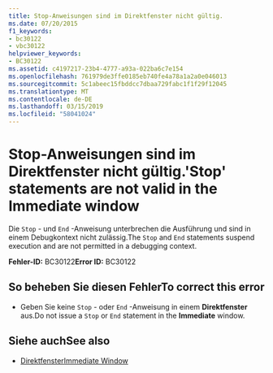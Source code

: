 ```yaml
---
title: Stop-Anweisungen sind im Direktfenster nicht gültig.
ms.date: 07/20/2015
f1_keywords:
- bc30122
- vbc30122
helpviewer_keywords:
- BC30122
ms.assetid: c4197217-23b4-4777-a93a-022ba6c7e154
ms.openlocfilehash: 761979de3ffe0185eb740fe4a78a1a2a0e046013
ms.sourcegitcommit: 5c1abeec15fbddcc7dbaa729fabc1f1f29f12045
ms.translationtype: MT
ms.contentlocale: de-DE
ms.lasthandoff: 03/15/2019
ms.locfileid: "58041024"
---
```

# <a name="stop-statements-are-not-valid-in-the-immediate-window"></a><span data-ttu-id="7f4ed-102">Stop-Anweisungen sind im Direktfenster nicht gültig.</span><span class="sxs-lookup"><span data-stu-id="7f4ed-102">'Stop' statements are not valid in the Immediate window</span></span>
<span data-ttu-id="7f4ed-103">Die `Stop` - und `End` -Anweisung unterbrechen die Ausführung und sind in einem Debugkontext nicht zulässig.</span><span class="sxs-lookup"><span data-stu-id="7f4ed-103">The `Stop` and `End` statements suspend execution and are not permitted in a debugging context.</span></span>  
  
 <span data-ttu-id="7f4ed-104">**Fehler-ID:** BC30122</span><span class="sxs-lookup"><span data-stu-id="7f4ed-104">**Error ID:** BC30122</span></span>  
  
## <a name="to-correct-this-error"></a><span data-ttu-id="7f4ed-105">So beheben Sie diesen Fehler</span><span class="sxs-lookup"><span data-stu-id="7f4ed-105">To correct this error</span></span>  
  
-   <span data-ttu-id="7f4ed-106">Geben Sie keine `Stop` - oder `End` -Anweisung in einem **Direktfenster** aus.</span><span class="sxs-lookup"><span data-stu-id="7f4ed-106">Do not issue a `Stop` or `End` statement in the **Immediate** window.</span></span>  
  
## <a name="see-also"></a><span data-ttu-id="7f4ed-107">Siehe auch</span><span class="sxs-lookup"><span data-stu-id="7f4ed-107">See also</span></span>

- [<span data-ttu-id="7f4ed-108">Direktfenster</span><span class="sxs-lookup"><span data-stu-id="7f4ed-108">Immediate Window</span></span>](/visualstudio/ide/reference/immediate-window)
